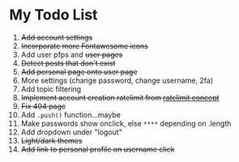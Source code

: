 # My Todo List

1. ~~Add account settings~~
2. ~~Incorporate more Fontawesome icons~~
3. Add user pfps and ~~user pages~~
4. ~~Detect posts that don't exist~~
5. ~~Add personal page onto user page~~
6. More settings (change password, change username, 2fa)
7. Add topic filtering
8. ~~Implement account creation ratelimit from [ratelimit concept](https://replit.com/@big-space/ratelimit-example?v=1)~~
9. ~~Fix 404 page~~
10. Add `.push()` function…maybe
11. Make passwords show onclick, else `****` depending on .length
12. Add dropdown under "logout"
14. ~~Light/dark themes~~
15. ~~Add link to personal profile on username click~~